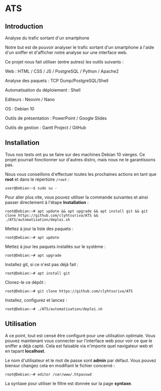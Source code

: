 # ATS

## Introduction

Analyse du trafic sortant d'un smartphone

Notre but est de pouvoir analyser le trafic sortant d'un smartphone à l'aide d'un sniffer et d'afficher notre analyse sur une interface web.


Ce projet nous fait utiliser (entre autres) les outils suivants :


Web : HTML / CSS / JS / PostgreSQL / Python / Apache2

Analyse des paquets : TCP Dump/PostgreSQL/Shell

Automatisation du déploiement : Shell

Editeurs : Neovim / Nano

OS : Debian 10

Outils de présentation : PowerPoint / Google Slides

Outils de gestion : Gantt Project / GitHub

## Installation
Tous nos tests ont pu se faire sur des machines Debian 10 vierges.
Ce projet pourrait fonctionner sur d'autres distro, mais nous ne le garantissons pas.

Nous vous conseillons d'effectuer toutes les prochaines actions en tant que **root** et dans le répertoire ```/root``` :
```Shell
user@Debian:~$ sudo su -
```

Pour aller plus vite, vous pouvez utiliser la commande suivantes et ainsi passer directement à l'étape **Installation** :
```Shell
root@Debian:~# apt update && apt upgrade && apt install git && git clone https://github.com/clyhtsuriva/ATS && ./ATS/automatisation/deploi.sh
```

Mettez à jour la liste des paquets :
```Shell
root@Debian:~# apt update
```
Mettez à jour les paquets installés sur le système :
```Shell
root@Debian:~# apt upgrade
```

Installez git, si ce n'est pas déjà fait :
```Shell
root@Debian:~# apt install git
```

Clonez-le ce dépôt :
```Shell
root@Debian:~# git clone https://github.com/clyhtsuriva/ATS
```

Installez, configurez et lancez :
```Shell
root@Debian:~# ./ATS/automatisation/deploi.sh
```

## Utilisation

A ce point, tout est censé être configuré pour une utilisation optimale.
Vous pouvez maintenant vous connecter sur l'interface web pour voir ce que le sniffer a déjà capté.
Cela est faisable via n'importe quel navigateur web et en tapant **localhost**.

Le nom d'utilisateur et le mot de passe sont **admin** par défaut. Vous pouvez biensur changez cela en modifiant le fichier concerné :
```Shell
root@Debian:~# editor /var/www/.htpasswd
```

La syntaxe pour utiliser le filtre est donnée sur la page **syntaxe**.
